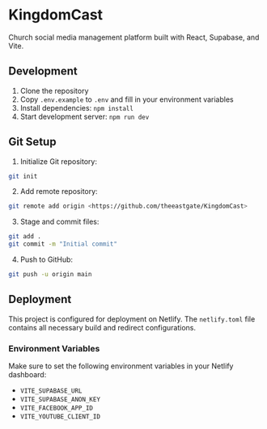 # KingdomCast

Church social media management platform built with React, Supabase, and Vite.

## Development

1. Clone the repository
2. Copy `.env.example` to `.env` and fill in your environment variables
3. Install dependencies: `npm install`
4. Start development server: `npm run dev`

## Git Setup

1. Initialize Git repository:
```bash
git init
```

2. Add remote repository:
```bash
git remote add origin <https://github.com/theeastgate/KingdomCast>
```

3. Stage and commit files:
```bash
git add .
git commit -m "Initial commit"
```

4. Push to GitHub:
```bash
git push -u origin main
```

## Deployment

This project is configured for deployment on Netlify. The `netlify.toml` file contains all necessary build and redirect configurations.

### Environment Variables

Make sure to set the following environment variables in your Netlify dashboard:

- `VITE_SUPABASE_URL`
- `VITE_SUPABASE_ANON_KEY`
- `VITE_FACEBOOK_APP_ID`
- `VITE_YOUTUBE_CLIENT_ID`